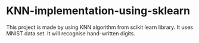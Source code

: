 # KNN-implementation-using-sklearn

This project is made by using KNN algorithm from scikit learn library.
It uses MNIST data set.
It will recognise hand-written digits. 
